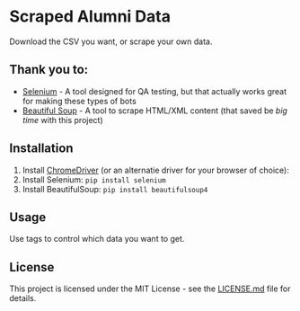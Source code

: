 # Scraped Alumni Data 
Download the CSV you want, or scrape your own data.

## Thank you to:

* [Selenium](https://selenium-python.readthedocs.io/) - A tool designed for QA testing, but that actually works great for making these types of bots
* [Beautiful Soup](https://www.crummy.com/software/BeautifulSoup/doc) - A tool to scrape HTML/XML content (that saved be *big time* with this project)

## Installation
1. Install [ChromeDriver](https://sites.google.com/a/chromium.org/chromedriver/) (or an alternatie driver for your browser of choice):
2. Install Selenium: `pip install selenium`
3. Install BeautifulSoup: `pip install beautifulsoup4`

## Usage

Use tags to control which data you want to get.


## License

This project is licensed under the MIT License - see the [LICENSE.md](https://github.com/11bender/alumni-scraping/blob/main/LICENSE) file for details.


